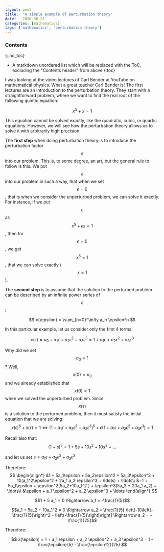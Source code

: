 ```yaml
---
layout: post
title:  "A simple example of perturbation theory"
date:   2020-06-21
categories: [mathematics]
tags: ['mathematics', 'perturbation theory']
---
```


### Contents
{:.no_toc}

* A markdown unordered list which will be replaced with the ToC, excluding the "Contents header" from above
{:toc}

I was looking at the video lectures of Carl Bender at YouTube on mathematical physics. What a great teacher Carl Bender is! The first lectures are an introduction to the perturbation theory. They start with a straightforward problem, where we want to find the real root of the following quintic equation:

$$
x^5 + x = 1
$$

This equation cannot be solved exactly, like the quadratic, cubic, or quartic equations. However, we will see how the perturbation theory allows us to solve it with arbitrarily high precision.

The **first step** when doing perturbation theory is to introduce the perturbation factor $$\epsilon$$ into our problem. This is, to some degree, an art, but the general rule to follow is this. We put $$\epsilon$$ into our problem in such a way, that when we set $$\epsilon = 0$$, that is when we consider the unperturbed problem, we can solve it exactly. For instance, if we put $$\epsilon$$ as $$x^5 + \epsilon x = 1$$, then for $$\epsilon = 0$$, we get $$x^5 = 1$$, that we can solve exactly ($$x = 1$$).

The **second step** is to assume that the solution to the perturbed problem can be described by an infinite power series of $$\epsilon$$:

$$
x(\epsilon) = \sum_{n=0}^\infty a_n \epsilon^n
$$

In this particular example, let us consider only the first 4 terms:

$$
x(\epsilon) = a_0 + a_1 \epsilon + a_2 \epsilon^2 + a_3 \epsilon^3 = 1 + a_1 \epsilon + a_2 \epsilon^2 + a_3 \epsilon^3
$$

Why did we set $$a_0 = 1$$? Well, $$x(0) = a_0$$ and we already established that $$x(0) = 1$$ when we solved the unperturbed problem. Since $$x(\epsilon)$$ is a solution to the perturbed problem, then it must satisfy the initial equation that we are solving:
$$
x(\epsilon)^5 + x(\epsilon) = 1 \Leftrightarrow
(1+a_1\epsilon + a_2\epsilon^2 + a_3 \epsilon^3)^5 + \epsilon (1+a_1\epsilon+a_2 \epsilon^2 + a_3 \epsilon^3) = 1
$$

Recall also that:
$$
(1+s)^5 = 1 + 5s + 10s^2 + 10 s^3 + \ldots
$$

and let us set $s = a_1\epsilon + a_2\epsilon^2 + a_3 \epsilon^3$

Therefore:
$$
\begin{align*}
&1 + 5a_1\epsilon + 5a_2\epsilon^2 + 5a_3\epsilon^3 + 10(a_1^2\epsilon^2 + 2a_1 a_2 \epsilon^3 + \ldots) + \ldots\\
&=1 + 5a_1\epsilon + \epsilon^2(5a_2+10a_1^2 ) + \epsilon^3(5a_3 + 20a_1 a_2) + \ldots\\
&\epsilon + a_1 \epsilon^2 + a_2 \epsilon^3 + \ldots
\end{align*}
$$

$$1 + 5 a_1 = 0 \Rightarrow a_1 = -\frac{1}{5}$$

$$a_1 + 5a_2 + 10a_1^2 = 0 \Rightarrow
a_2 = \frac{1}{5} \left[-10\left(-\frac{1}{5}\right)^2 - \left(-\frac{1}{5}\right)\right] \Rightarrow
a_2 = -\frac{1}{25}$$

Therefore:

$$
x(\epsilon) = 1 + a_1 \epsilon + a_2 \epsilon^2 + a_3 \epsilon^3 =
1 - \frac{\epsilon}{5} - \frac{\epsilon^2}{25}
$$
